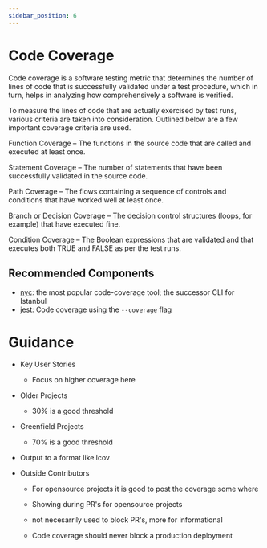 ```yaml
---
sidebar_position: 6
---
```


# Code Coverage

Code coverage is a software testing metric that determines the number of lines of code that is successfully validated under a test procedure, which in turn, helps in analyzing how comprehensively a software is verified.

To measure the lines of code that are actually exercised by test runs, various criteria are taken into consideration. Outlined below are a few important coverage criteria are used.

Function Coverage – The functions in the source code that are called and executed at least once.

Statement Coverage – The number of statements that have been successfully validated in the source code.

Path Coverage – The flows containing a sequence of controls and conditions that have worked well at least once.

Branch or Decision Coverage – The decision control structures (loops, for example) that have executed fine.

Condition Coverage – The Boolean expressions that are validated and that executes both TRUE and FALSE as per the test runs.


## Recommended Components

- [nyc][]: the most popular code-coverage tool; the successor CLI for Istanbul
- [jest][]: Code coverage using the `--coverage` flag

# Guidance

* Key User Stories
  * Focus on higher coverage here

* Older Projects
  * 30% is a good threshold

* Greenfield Projects
  * 70% is a good threshold

* Output to a format like lcov

* Outside Contributors
  * For opensource projects it is good to post the coverage some where
  * Showing during PR's for opensource projects

  * not necesarrily used to block PR's, more for informational
  * Code coverage should never block a production deployment


[jest]: https://www.npmjs.com/package/jest
[nyc]: https://www.npmjs.com/package/nyc
